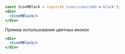 ```jsx
const IconMBlack = require('icon/icons/add-m-black');
<div>
  <IconMBlack/>
</div>
```

Пример использования цветных иконок
```jsx
<div>
  <IconMBlack/>
</div>
```
